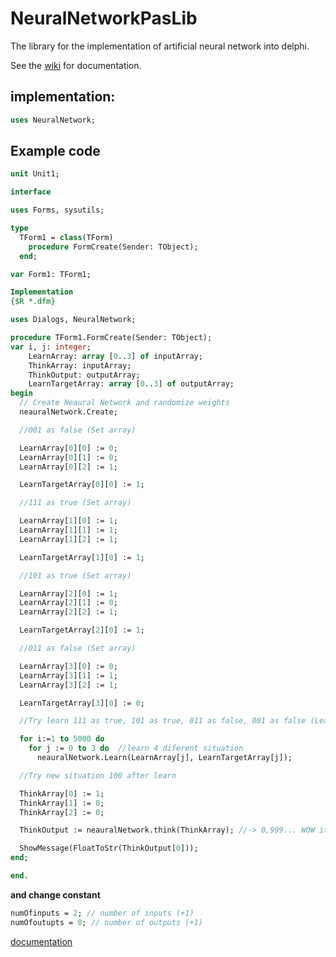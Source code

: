 # NeuralNetworkPasLib
The library for the implementation of artificial neural network into delphi.

See the [wiki](https://github.com/Lukas0025/NeuralNetworkPasLib/wiki) for documentation.

## implementation:
```pascal
uses NeuralNetwork;
```
## Example code  

```pascal
unit Unit1;

interface

uses Forms, sysutils;

type
  TForm1 = class(TForm)
    procedure FormCreate(Sender: TObject);
  end;

var Form1: TForm1;

Implementation
{$R *.dfm}

uses Dialogs, NeuralNetwork;

procedure TForm1.FormCreate(Sender: TObject);
var i, j: integer;
    LearnArray: array [0..3] of inputArray;
    ThinkArray: inputArray;
    ThinkOutput: outputArray;
    LearnTargetArray: array [0..3] of outputArray;
begin
  // Create Neaural Network and randomize weights
  neauralNetwork.Create;

  //001 as false (Set array)

  LearnArray[0][0] := 0;
  LearnArray[0][1] := 0;
  LearnArray[0][2] := 1;

  LearnTargetArray[0][0] := 1;

  //111 as true (Set array)

  LearnArray[1][0] := 1;
  LearnArray[1][1] := 1;
  LearnArray[1][2] := 1;

  LearnTargetArray[1][0] := 1;

  //101 as true (Set array)

  LearnArray[2][0] := 1;
  LearnArray[2][1] := 0;
  LearnArray[2][2] := 1;

  LearnTargetArray[2][0] := 1;

  //011 as false (Set array)

  LearnArray[3][0] := 0;
  LearnArray[3][1] := 1;
  LearnArray[3][2] := 1;

  LearnTargetArray[3][0] := 0;

  //Try learn 111 as true, 101 as true, 011 as false, 001 as false (Learn from array) -> 5000 times

  for i:=1 to 5000 do
    for j := 0 to 3 do  //learn 4 diferent situation
      neauralNetwork.Learn(LearnArray[j], LearnTargetArray[j]);

  //Try new situation 100 after learn

  ThinkArray[0] := 1;
  ThinkArray[1] := 0;
  ThinkArray[2] := 0;

  ThinkOutput := neauralNetwork.think(ThinkArray); //-> 0,999... WOW it is so close

  ShowMessage(FloatToStr(ThinkOutput[0]));
end;

end.
```
**and change constant**
```pascal
numOfinputs = 2; // number of inputs (+1)
numOfoutupts = 0; // number of outputs (+1)
```
[documentation](https://github.com/Lukas0025/NeuralNetworkPasLib/wiki)
